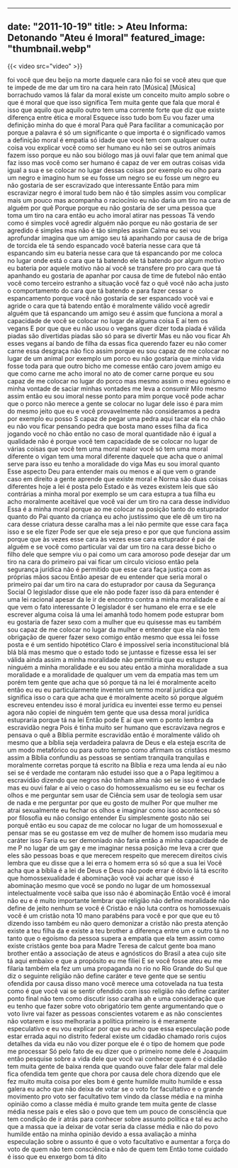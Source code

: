 
---
date: "2011-10-19"
title: > 
    Ateu Informa: Detonando "Ateu é Imoral"
featured_image: "thumbnail.webp"
---

{{< video src="video" >}}


foi você que deu beijo na morte daquele
cara não foi se você ateu que que te
impede de me dar um tiro na cara hein
rato
[Música]
[Música]
borrachudo vamos lá falar da moral
existe um conceito muito amplo sobre o
que é moral que que isso significa Tem
muita gente que fala que moral é isso
que aquilo que aquilo outro tem uma
corrente forte que diz que existe
diferença entre ética e moral Esquece
isso tudo bom Eu vou fazer uma definição
minha do que é moral Para quê Para
facilitar a comunicação por porque a
palavra é só um significante o que
importa é o significado vamos a
definição moral é
empatia só
idade que você tem com qualquer outra
coisa vou explicar você como ser humano
eu não sei se outros animais fazem isso
porque eu não sou biólogo mas já ouvi
falar que tem animal que faz isso mas
você como ser humano é capaz de ver em
outras coisas vida igual a sua e se
colocar no lugar dessas coisas por
exemplo eu olho para um negro e imagino
hum se eu fosse um negro se eu fosse um
negro eu não gostaria de ser escravizado
que interessante Então para mim
escravizar negro é imoral tudo bem não é
tão simples assim vou complicar mais um
pouco mas acompanha o raciocínio eu não
daria um tiro na cara de alguém por quê
Porque porque eu não gostaria de ser uma
pessoa que toma um tiro na cara então eu
acho imoral atirar nas pessoas Tá vendo
como é simples você agredir alguém não
porque eu não gostaria de ser agredido é
simples mas não é tão simples assim
Calma eu sei vou aprofundar imagina que
um amigo seu tá apanhando por causa de
de briga de torcida ele tá sendo
espancado você bateria nesse cara que tá
espancando sim eu bateria nesse cara que
tá espancando por me coloca no lugar
onde está o cara que tá batendo ele tá
batendo por algum motivo eu bateria por
aquele motivo não aí você se transfere
pro pro cara que tá apanhando eu
gostaria de apanhar por causa de time de
futebol não então você como terceiro
estranho a situação você faz o quê você
não acha justo o comportamento do cara
que tá batendo e para fazer cessar o
espancamento porque você não gostaria de
ser espancado você vai e agride o cara
que tá batendo então é moralmente válido
você agredir alguém que tá espancando um
amigo seu é assim que funciona a moral a
capacidade de você se colocar no lugar
de alguma coisa E aí tem os vegans E por
que que eu não usou o vegans quer dizer
toda piada é válida piadas são
divertidas piadas são só para se
divertir Mas eu não vou ficar Ah esses
vegans aí bando de filha da
essas fica querendo fazer eu não
comer carne essa desgraça não fico assim
porque eu sou capaz de me colocar no
lugar de um animal por exemplo um porco
eu não gostaria que minha vida fosse
toda para que outro bicho me comesse
então caro jovem amigo eu que como carne
me acho imoral no ato de comer carne
porque eu sou capaz de me colocar no
lugar do porco mas mesmo assim o meu
egoísmo e minha vontade de saciar minhas
vontades me leva a consumir Milo mesmo
assim então eu sou imoral nesse ponto
para mim porque você pode achar que o
porco não merece a gente se colocar no
lugar dele isso é para mim do mesmo
jeito que eu e você provavelmente não
consideramos a pedra por exemplo eu
posso S capaz de pegar uma pedra aqui
tacar ela no chão eu não vou ficar
pensando pedra que bosta mano
esses filha da fica jogando você no
chão então no caso de moral quantidade
não é igual a qualidade não é porque
você tem capacidade de se colocar no
lugar de várias coisas que você tem uma
moral maior você só tem uma moral
diferente o vigan tem uma moral
diferente daquele que acha que o animal
serve para isso eu tenho a moralidade do
viga Mas eu sou imoral quanto Esse
aspecto Deu para entender mais ou menos
e aí que vem o grande caso em direito a
gente aprende que existe moral e Norma
são duas coisas diferentes hoje a lei é
posta pelo Estado e às vezes existem
leis que são contrárias a minha moral
por exemplo se um cara estupra a tua
filha eu acho moralmente aceitável que
você vai der um tiro na cara desse
indivíduo Essa é a minha moral porque ao
me colocar na posição tanto do
estuprador quanto do Pai quanto da
criança eu acho justíssimo que ele dê um
tiro na cara desse criatura desse
caralha mas a lei não permite que esse
cara faça isso e se ele fizer Pode ser
que ele seja preso e por que que
funciona assim porque que às vezes esse
cara às vezes esse cara estuprador é pai
de alguém e se você como particular vai
dar um tiro na cara desse bicho o filho
dele que sempre viu o pai como um cara
amoroso pode desejar dar um tiro na cara
do primeiro pai vai ficar um círculo
vicioso então pela segurança jurídica
não é permitido que esse cara faça
justiça com as próprias mãos sacou Então
apesar de eu entender que seria moral o
primeiro pai dar um tiro na cara do
estuprador por causa da Segurança Social
O legislador disse que ele não pode
fazer isso dá para entender é uma lei
racional apesar da le ir de encontro
contra a minha moralidade e aí que vem o
fato interessante O legislador é ser
humano ele erra e se ele escrever alguma
coisa lá uma lei amanhã todo homem pode
estuprar bom eu gostaria de fazer sexo
com a mulher que eu quisesse mas eu
também sou capaz de me colocar no lugar
da mulher e entender que ela não tem
obrigação de querer fazer sexo comigo
então mesmo que essa lei fosse posta e é
um sentido hipotético Claro é impossível
seria inconstitucional blá blá blá mas
mesmo que o estado todo se juntasse e
fizesse essa lei ser válida ainda assim
a minha moralidade não permitiria que eu
estupre ninguém a minha moralidade e eu
sou ateu então a minha moralidade a sua
moralidade e a moralidade de qualquer um
vem da empatia mas tem um porém tem
gente que acha que só porque tá na lei é
moralmente aceito então eu eu eu
particularmente inventei um termo moral
jurídica que significa isso o cara que
acha que é moralmente aceito só porque
alguém escreveu entendeu isso é moral
jurídica eu inventei esse termo eu
pensei agora não copiei de ninguém tem
gente que usa dessa moral jurídica
estupraria porque tá na lei Então pode E
aí que vem o ponto lembra da escravidão
negra Pois é tinha muito ser humano que
escravizava negros e pensava o quê a
Bíblia permite escravidão então é
moralmente válido
oh mesmo que a bíblia seja verdadeira
palavra de Deus e ela esteja escrita de
um modo metafórico ou para outro tempo
como afirmam os cristãos mesmo assim a
Bíblia confundiu as pessoas se sentiam
tranquila tranquilas e moralmente
corretas porque tá escrito na Bíblia e
reza uma lenda aí eu não sei se é
verdade me contaram não estudei isso que
a o Papa legitimou a escravidão dizendo
que negros não tinham alma não sei se
isso é verdade mas eu ouvi falar e aí
veio o caso do
homossexualismo eu se eu fechar os olhos
e me perguntar sem usar de Ciência sem
usar de teologia sem usar de nada e me
perguntar por que eu gosto de mulher Por
que mulher me atrai sexualmente eu
fechar os olhos e imaginar como isso
aconteceu só por filosofia eu não
consigo entender Eu simplesmente gosto
não sei porquê então eu sou capaz
de me colocar no lugar de um homossexual
e pensar mas se eu gostasse em vez de
mulher de homem isso mudaria meu caráter
isso Faria eu ser demoniado não faria
então a minha capacidade de me P no
lugar de um gay e me imaginar nessa
posição me leva a crer que eles são
pessoas boas e que merecem respeito que
merecem direitos civis lembra que eu
disse que a lei erra o homem erra só só
que a sua lei Você acha que a bíblia é a
lei de Deus e Deus não pode errar é
óbvio lá tá escrito que homossexualidade
é abominação você vai achar que isso é
abominação mesmo que você se pondo no
lugar de um homossexual intelectualmente
você saiba que isso não é abominação
Então você é imoral não eu e é muito
importante lembrar que religião não
define moralidade não define de jeito
nenhum se você é Cristão e não luta
contra os homossexuais você é um cristão
nota 10 mano parabéns para você e por
que que eu tô dizendo isso também eu não
quero demonizar a cristão não presta
atenção existe a teu filha da e
existe a teu brother a diferença entre
um e outro tá no tanto que o egoísmo da
pessoa supera a empatia que ela tem
assim como existe cristãos gente boa
para Madre Teresa de calcut
gente boa mano brother então a
associação de ateus e agnósticos do
Brasil a atea cujo site tá aqui embaixo
e que a propósito eu me filiei E se você
fosse ateu eu me filaria também ela fez
um uma propaganda no rio no Rio Grande
do Sul que diz o seguinte religião não
define caráter e teve gente que se
sentiu ofendida por causa disso mano
você merece uma cotovelada na tua testa
 como é que você vai se sentir
ofendido com isso religião não define
caráter ponto final não tem como
discutir isso
caralha
ah e uma consideração que eu tenho que
fazer sobre voto obrigatório tem gente
argumentando que o voto livre vai fazer
as pessoas conscientes votarem e as não
conscientes não votarem e isso
melhoraria a política primeiro is é
meramente especulativo e eu vou explicar
por que eu acho que essa especulação
pode estar errada aqui no distrito
federal existe um cidadão chamado roris
cujos detalhes da vida eu não vou dizer
porque ele é o tipo de homem que pode me
processar Só pelo fato de eu dizer que o
primeiro nome dele é Joaquim então
pesquise sobre a vida dele que você vai
conhecer quem é o cidadão tem muita
gente de baixa renda que quando ouve
falar dele falar mal dele fica ofendida
tem gente que chora por causa dele chora
dizendo que ele fez muito muita coisa
por eles bom é gente humilde muito
humilde e essa galera eu acho que não
deixa de votar se o voto for facultativo
e o grande movimento pro voto ser
facultativo tem vindo da classe média e
na minha opinião como a classe média é
muito grande tem muita gente de classe
média nesse país e eles são o povo que
tem um pouco de consciência que tem
condição de ir atrás para conhecer sobre
assunto política e tal eu acho que a
massa que ia deixar de votar seria da
classe média e não do povo humilde então
na minha opinião devido a essa avaliação
a minha especulação sobre o assunto é
que o voto facultativo e aumentar a
força do voto de quem não tem
consciência e não de quem tem Então tome
cuidado é isso que eu enxergo bom tá
dito